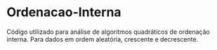 # Ordenacao-Interna
Código utilizado para análise de algoritmos quadráticos de ordenação interna. Para dados em ordem aleatória, crescente e decrescente.
